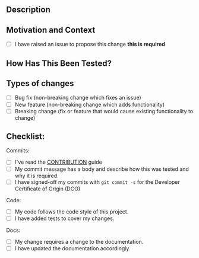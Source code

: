 <!--- Provide a general summary of your changes in the Title above -->

## Description
<!--- Describe your changes in detail -->

## Motivation and Context
<!--- Why is this change required? What problem does it solve? -->
<!--- If it fixes an open issue, please link to the issue here. -->
- [ ] I have raised an issue to propose this change **this is required**


## How Has This Been Tested?
<!--- Please describe in detail how you tested your changes. -->
<!--- Include details of your testing environment, and the tests you ran to -->
<!--- see how your change affects other areas of the code, etc. -->


## Types of changes
<!--- What types of changes does your code introduce? Put an `x` in all the boxes that apply: -->
- [ ] Bug fix (non-breaking change which fixes an issue)
- [ ] New feature (non-breaking change which adds functionality)
- [ ] Breaking change (fix or feature that would cause existing functionality to change)

## Checklist:

Commits:

- [ ] I've read the [CONTRIBUTION](https://github.com/openfaas/faas/blob/master/CONTRIBUTING.md) guide
- [ ] My commit message has a body and describe how this was tested and why it is required.
- [ ] I have signed-off my commits with `git commit -s` for the Developer Certificate of Origin (DCO)

Code:

- [ ] My code follows the code style of this project.
- [ ] I have added tests to cover my changes.

Docs:

- [ ] My change requires a change to the documentation.
- [ ] I have updated the documentation accordingly.
